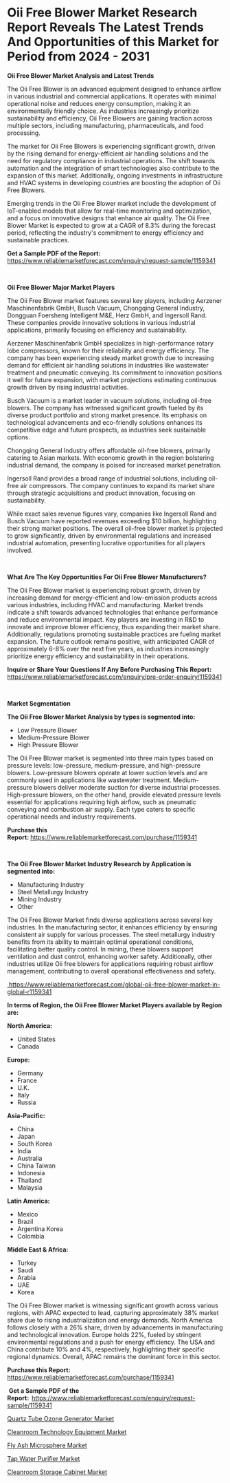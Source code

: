 <p><h1>Oii Free Blower Market Research Report Reveals The Latest Trends And Opportunities of this Market for Period from 2024 - 2031</h1></p><p><strong>Oii Free Blower Market Analysis and Latest Trends</strong></p>
<p><p>The Oii Free Blower is an advanced equipment designed to enhance airflow in various industrial and commercial applications. It operates with minimal operational noise and reduces energy consumption, making it an environmentally friendly choice. As industries increasingly prioritize sustainability and efficiency, Oii Free Blowers are gaining traction across multiple sectors, including manufacturing, pharmaceuticals, and food processing.</p><p>The market for Oii Free Blowers is experiencing significant growth, driven by the rising demand for energy-efficient air handling solutions and the need for regulatory compliance in industrial operations. The shift towards automation and the integration of smart technologies also contribute to the expansion of this market. Additionally, ongoing investments in infrastructure and HVAC systems in developing countries are boosting the adoption of Oii Free Blowers.</p><p>Emerging trends in the Oii Free Blower market include the development of IoT-enabled models that allow for real-time monitoring and optimization, and a focus on innovative designs that enhance air quality. The Oii Free Blower Market is expected to grow at a CAGR of 8.3% during the forecast period, reflecting the industry's commitment to energy efficiency and sustainable practices.</p></p>
<p><strong>Get a Sample PDF of the Report:&nbsp;</strong> <a href="https://www.reliablemarketforecast.com/enquiry/request-sample/1159341?utm_campaign=1130&utm_medium=2&utm_source=Github&utm_content=ia&utm_term=17112024&utm_id=oii-free-blower">https://www.reliablemarketforecast.com/enquiry/request-sample/1159341</a></p>
<p>&nbsp;</p>
<p><strong>Oii Free Blower Major Market Players</strong></p>
<p><p>The Oii Free Blower market features several key players, including Aerzener Maschinenfabrik GmbH, Busch Vacuum, Chongqing General Industry, Dongguan Foersheng Intelligent M&E, Herz GmbH, and Ingersoll Rand. These companies provide innovative solutions in various industrial applications, primarily focusing on efficiency and sustainability.</p><p>Aerzener Maschinenfabrik GmbH specializes in high-performance rotary lobe compressors, known for their reliability and energy efficiency. The company has been experiencing steady market growth due to increasing demand for efficient air handling solutions in industries like wastewater treatment and pneumatic conveying. Its commitment to innovation positions it well for future expansion, with market projections estimating continuous growth driven by rising industrial activities.</p><p>Busch Vacuum is a market leader in vacuum solutions, including oil-free blowers. The company has witnessed significant growth fueled by its diverse product portfolio and strong market presence. Its emphasis on technological advancements and eco-friendly solutions enhances its competitive edge and future prospects, as industries seek sustainable options.</p><p>Chongqing General Industry offers affordable oil-free blowers, primarily catering to Asian markets. With economic growth in the region bolstering industrial demand, the company is poised for increased market penetration.</p><p>Ingersoll Rand provides a broad range of industrial solutions, including oil-free air compressors. The company continues to expand its market share through strategic acquisitions and product innovation, focusing on sustainability.</p><p>While exact sales revenue figures vary, companies like Ingersoll Rand and Busch Vacuum have reported revenues exceeding $10 billion, highlighting their strong market positions. The overall oil-free blower market is projected to grow significantly, driven by environmental regulations and increased industrial automation, presenting lucrative opportunities for all players involved.</p></p>
<p>&nbsp;</p>
<p><strong>What Are The Key Opportunities For Oii Free Blower Manufacturers?</strong></p>
<p><p>The Oii Free Blower market is experiencing robust growth, driven by increasing demand for energy-efficient and low-emission products across various industries, including HVAC and manufacturing. Market trends indicate a shift towards advanced technologies that enhance performance and reduce environmental impact. Key players are investing in R&D to innovate and improve blower efficiency, thus expanding their market share. Additionally, regulations promoting sustainable practices are fueling market expansion. The future outlook remains positive, with anticipated CAGR of approximately 6-8% over the next five years, as industries increasingly prioritize energy efficiency and sustainability in their operations.</p></p>
<p><strong>Inquire or Share Your Questions If Any Before Purchasing This Report:</strong> <a href="https://www.reliablemarketforecast.com/enquiry/pre-order-enquiry/1159341?utm_campaign=1130&utm_medium=2&utm_source=Github&utm_content=ia&utm_term=17112024&utm_id=oii-free-blower">https://www.reliablemarketforecast.com/enquiry/pre-order-enquiry/1159341</a></p>
<p>&nbsp;</p>
<p><strong>Market Segmentation</strong></p>
<p><strong>The Oii Free Blower Market Analysis by types is segmented into:</strong></p>
<p><ul><li>Low Pressure Blower</li><li>Medium-Pressure Blower</li><li>High Pressure Blower</li></ul></p>
<p><p>The Oii Free Blower market is segmented into three main types based on pressure levels: low-pressure, medium-pressure, and high-pressure blowers. Low-pressure blowers operate at lower suction levels and are commonly used in applications like wastewater treatment. Medium-pressure blowers deliver moderate suction for diverse industrial processes. High-pressure blowers, on the other hand, provide elevated pressure levels essential for applications requiring high airflow, such as pneumatic conveying and combustion air supply. Each type caters to specific operational needs and industry requirements.</p></p>
<p><strong>Purchase this Report:&nbsp;</strong><a href="https://www.reliablemarketforecast.com/purchase/1159341?utm_campaign=1130&utm_medium=2&utm_source=Github&utm_content=ia&utm_term=17112024&utm_id=oii-free-blower">https://www.reliablemarketforecast.com/purchase/1159341</a></p>
<p>&nbsp;</p>
<p><strong>The Oii Free Blower Market Industry Research by Application is segmented into:</strong></p>
<p><ul><li>Manufacturing Industry</li><li>Steel Metallurgy Industry</li><li>Mining Industry</li><li>Other</li></ul></p>
<p><p>The Oii Free Blower Market finds diverse applications across several key industries. In the manufacturing sector, it enhances efficiency by ensuring consistent air supply for various processes. The steel metallurgy industry benefits from its ability to maintain optimal operational conditions, facilitating better quality control. In mining, these blowers support ventilation and dust control, enhancing worker safety. Additionally, other industries utilize Oii free blowers for applications requiring robust airflow management, contributing to overall operational effectiveness and safety.</p></p>
<p><a href="https://www.reliablemarketforecast.com/global-oii-free-blower-market-in-global-r1159341?utm_campaign=1130&utm_medium=2&utm_source=Github&utm_content=ia&utm_term=17112024&utm_id=oii-free-blower">&nbsp;https://www.reliablemarketforecast.com/global-oii-free-blower-market-in-global-r1159341</a></p>
<p><strong>In terms of Region, the Oii Free Blower Market Players available by Region are:</strong></p>
<p>
    <p> <strong> North America: </strong>
        <ul>
            <li>United States</li>
            <li>Canada</li>
        </ul>
        </p> 
    <p> <strong> Europe: </strong>
        <ul>
            <li>Germany</li>
            <li>France</li>
            <li>U.K.</li>
            <li>Italy</li>
            <li>Russia</li>
        </ul>
        </p> 
    <p> <strong> Asia-Pacific: </strong>
        <ul>
            <li>China</li>
            <li>Japan</li>
            <li>South Korea</li>
            <li>India</li>
            <li>Australia</li>
            <li>China Taiwan</li>
            <li>Indonesia</li>
            <li>Thailand</li>
            <li>Malaysia</li>
        </ul>
        </p> 
    <p> <strong> Latin America: </strong>
        <ul>
            <li>Mexico</li>
            <li>Brazil</li>
            <li>Argentina Korea</li>
            <li>Colombia</li>
        </ul>
        </p> 
    <p> <strong> Middle East & Africa: </strong>
        <ul>
            <li>Turkey</li>
            <li>Saudi</li>
            <li>Arabia</li>
            <li>UAE</li>
            <li>Korea</li>
        </ul>
    </p>
    </p>
<p><p>The Oii Free Blower market is witnessing significant growth across various regions, with APAC expected to lead, capturing approximately 38% market share due to rising industrialization and energy demands. North America follows closely with a 26% share, driven by advancements in manufacturing and technological innovation. Europe holds 22%, fueled by stringent environmental regulations and a push for energy efficiency. The USA and China contribute 10% and 4%, respectively, highlighting their specific regional dynamics. Overall, APAC remains the dominant force in this sector.</p></p>
<p><strong>Purchase this Report: </strong><a href="https://www.reliablemarketforecast.com/purchase/1159341?utm_campaign=1130&utm_medium=2&utm_source=Github&utm_content=ia&utm_term=17112024&utm_id=oii-free-blower">https://www.reliablemarketforecast.com/purchase/1159341</a></p>
<p>&nbsp;<strong>Get a Sample PDF of the Report:&nbsp;&nbsp;</strong><a href="https://www.reliablemarketforecast.com/enquiry/request-sample/1159341?utm_campaign=1130&utm_medium=2&utm_source=Github&utm_content=ia&utm_term=17112024&utm_id=oii-free-blower">https://www.reliablemarketforecast.com/enquiry/request-sample/1159341</a></p>
<p><strong></strong></p>
<p><p><a href="https://www.linkedin.com/pulse/quartz-tube-ozone-generator-market-outlook-forecast-from-gvqde?utm_campaign=1130&utm_medium=2&utm_source=Github&utm_content=ia&utm_term=17112024&utm_id=oii-free-blower">Quartz Tube Ozone Generator Market</a></p><p><a href="https://issuu.com/reportprime-2/docs/cleanroom-technology-equipment-mark_e86de1855ec3a9?utm_campaign=1130&utm_medium=2&utm_source=Github&utm_content=ia&utm_term=17112024&utm_id=oii-free-blower">Cleanroom Technology Equipment Market</a></p><p><a href="https://github.com/RickHolmes3/Market-Research-Report-List-7/blob/main/fly-ash-microsphere-market.md?utm_campaign=1130&utm_medium=2&utm_source=Github&utm_content=ia&utm_term=17112024&utm_id=oii-free-blower">Fly Ash Microsphere Market</a></p><p><a href="https://www.linkedin.com/pulse/investing-tap-water-purifier-market-trends-leading-products-6h6le?utm_campaign=1130&utm_medium=2&utm_source=Github&utm_content=ia&utm_term=17112024&utm_id=oii-free-blower">Tap Water Purifier Market</a></p><p><a href="https://issuu.com/reportprime-2/docs/cleanroom-storage-cabinet-market-si_11008701c25237?utm_campaign=1130&utm_medium=2&utm_source=Github&utm_content=ia&utm_term=17112024&utm_id=oii-free-blower">Cleanroom Storage Cabinet Market</a></p></p>
